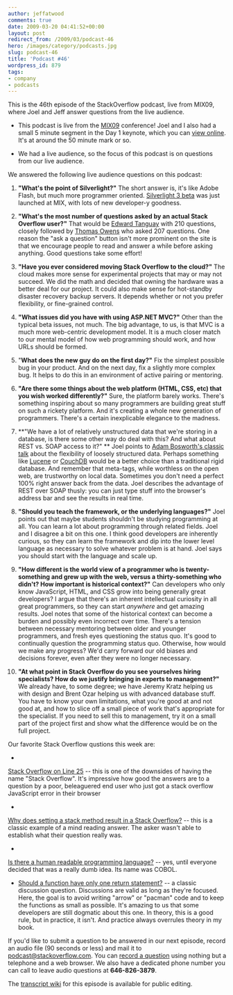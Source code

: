 ```yaml
---
author: jeffatwood
comments: true
date: 2009-03-20 04:41:52+00:00
layout: post
redirect_from: /2009/03/podcast-46
hero: /images/category/podcasts.jpg
slug: podcast-46
title: 'Podcast #46'
wordpress_id: 879
tags:
- company
- podcasts
---
```



This is the 46th episode of the StackOverflow podcast, live from MIX09, where Joel and Jeff answer questions from the live audience.






  * This podcast is live from the [MIX09](http://2009.visitmix.com/) conference! Joel and I also had a small 5 minute segment in the Day 1 keynote, which you can [view online](http://live.visitmix.com/). It's at around the 50 minute mark or so.




  * We had a live audience, so the focus of this podcast is on questions from our live audience.




We answered the following live audience questions on this podcast:






  1. **"What's the point of Silverlight?"** The short answer is, it's like Adobe Flash, but much more programmer oriented. [Silverlight 3 beta](http://silverlight.net/getstarted/silverlight3/default.aspx) was just launched at MIX, with lots of new developer-y goodness.  
  



  2. **"What's the most number of questions asked by an actual Stack Overflow user?"** That would be [Edward Tanguay](http://stackoverflow.com/users/4639) with 210 questions, closely followed by [Thomas Owens](http://stackoverflow.com/users/572) who asked 207 questions. One reason the "ask a question" button isn't more prominent on the site is that we encourage people to read and answer a while before asking anything. Good questions take some effort!  
  



  3. **"Have you ever considered moving Stack Overflow to the cloud?"** The cloud makes more sense for experimental projects that may or may not succeed. We did the math and decided that owning the hardware was a better deal for our project. It could also make sense for hot-standby disaster recovery backup servers. It depends whether or not you prefer flexibility, or fine-grained control.  
  



  4. **"What issues did you have with using ASP.NET MVC?"** Other than the typical beta issues, not much. The big advantage, to us, is that MVC is a much more web-centric development model. It is a much closer match to our mental model of how web programming should work, and how URLs should be formed.  
  



  5. "**What does the new guy do on the first day?"** Fix the simplest possible bug in your product. And on the next day, fix a slightly more complex bug. It helps to do this in an environment of active pairing or mentoring.  
  



  6. **"Are there some things about the web platform (HTML, CSS, etc) that you wish worked differently?"** Sure, the platform barely works. There's something inspiring about so many programmers are building great stuff on such a rickety platform. And it's creating a whole new generation of programmers. There's a certain inexplicable elegance to the madness.  
  



  7. **"We have a lot of relatively unstructured data that we're storing in a database, is there some other way do deal with this? And what about REST vs. SOAP access to it?" ** Joel points to [Adam Bosworth's classic talk](http://adambosworth.net/2004/11/18/iscoc04-talk/) about the flexibility of loosely structured data. Perhaps something like [Lucene](http://en.wikipedia.org/wiki/Lucene) or [CouchDB](http://couchdb.apache.org/) would be a better choice than a traditional rigid database. And remember that meta-tags, while worthless on the open web, are trustworthy on local data. Sometimes you don't need a perfect 100% right answer back from the data. Joel describes the advantage of REST over SOAP thusly: you can just type stuff into the browser's address bar and see the results in real time.  
  



  8. **"Should you teach the framework, or the underlying languages?"** Joel points out that maybe students shouldn't be studying programming at all. You can learn a lot about programming through related fields. Joel and I disagree a bit on this one. I think good developers are inherently curious, so they can learn the framework and dip into the lower level language as necessary to solve whatever problem is at hand. Joel says you should start with the language and scale up.  
  



  9. **"How different is the world view of a programmer who is twenty-something and grew up with the web, versus a thirty-something who didn't? How important is historical context?"** Can developers who only know JavaScript, HTML, and CSS grow into being generally great developers? I argue that there's an inherent intellectual curiosity in all great programmers, so they can start _anywhere_ and get amazing results. Joel notes that some of the historical context can become a burden and possibly even incorrect over time. There's a tension between necessary mentoring between older and younger programmers, and fresh eyes questioning the status quo. It's good to continually question the programming status quo. Otherwise, how would we make any progress? We'd carry forward our old biases and decisions forever, even after they were no longer necessary.  
  



  10. **"At what point in Stack Overflow do you see yourselves hiring specialists? How do we justify bringing in experts to management?"** We already have, to some degree; we have Jeremy Kratz helping us with design and Brent Ozar helping us with advanced database stuff. You have to know your own limitations, what you're good at and not good at, and how to slice off a small piece of work that's appropriate for the specialist. If you need to sell this to management, try it on a small part of the project first and show what the difference would be on the full project.  





Our favorite Stack Overflow qustions this week are:






  * 


[Stack Overflow on Line 25](http://stackoverflow.com/questions/656549) -- this is one of the downsides of having the name "Stack Overflow". It's impressive how good the answers are to a question by a poor, beleaguered end user who just got a stack overflow JavaScript error in their browser





  * 


[Why does setting a stack method result in a Stack Overflow?](http://stackoverflow.com/questions/656226) -- this is a classic example of a mind reading answer. The asker wasn't able to establish what their question really was.





  * 


[Is there a human readable programming language?](http://stackoverflow.com/questions/202750/is-there-a-human-readable-programming-language) -- yes, until everyone decided that was a really dumb idea. Its name was COBOL.





  * [Should a function have only one return statement?](http://stackoverflow.com/questions/36707) -- a classic discussion question. Discussions are valid as long as they're focused. Here, the goal is to avoid writing "arrow" or "pacman" code and to keep the functions as small as possible. It's amazing to us that some developers are still dogmatic about this one. In theory, this is a good rule, but in practice, it isn't. And practice always overrules theory in my book.  





If you'd like to submit a question to be answered in our next episode, record an audio file (90 seconds or less) and mail it to [podcast@stackoverflow.com](mailto:podcast@stackoverflow.com). You can [record a question](http://blog.stackoverflow.com/index.php/2008/05/recording-podcast-questions-using-your-telephone/) using nothing but a telephone and a web browser. We also have a dedicated phone number you can call to leave audio questions at **646-826-3879**.






The [transcript wiki](https://stackoverflow.fogbugz.com/default.asp?W29036) for this episode is available for public editing.

